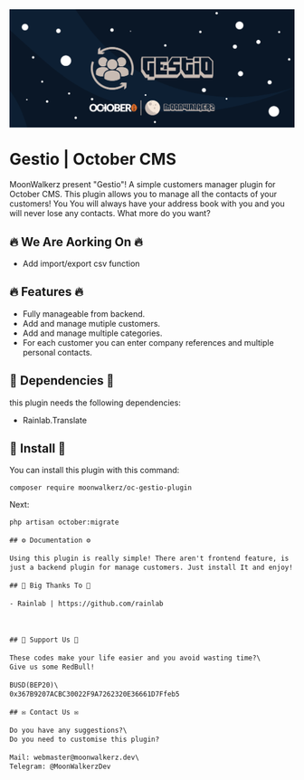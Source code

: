 <p align="center"> <img style="max-width: 100%; margin: 2rem auto; display: block;" src=cover_github.jpg></p>

# Gestio | October CMS

MoonWalkerz present "Gestio"! A simple customers manager plugin for October CMS. This plugin allows you to manage all the contacts of your customers! You You will always have your address book with you and you will never lose any contacts. What more do you want?

## 🔥 We Are Aorking On 🔥

- Add import/export csv function

## 🔥 Features 🔥

- Fully manageable from backend.
- Add and manage mutiple customers.
- Add and manage multiple categories.
- For each customer you can enter company references and multiple personal contacts.

## 💊 Dependencies 💊

this plugin needs the following dependencies:
- Rainlab.Translate

## 🚀 Install 🚀

You can install this plugin with this command:

```
composer require moonwalkerz/oc-gestio-plugin
```
Next:

```
php artisan october:migrate

## ⚙️ Documentation ⚙️

Using this plugin is really simple! There aren't frontend feature, is just a backend plugin for manage customers. Just install It and enjoy!

## 🙏 Big Thanks To 🙏

- Rainlab | https://github.com/rainlab

 

## 🤑 Support Us 🤑

These codes make your life easier and you avoid wasting time?\
Give us some RedBull!

BUSD(BEP20)\
0x367B9207ACBC30022F9A7262320E36661D7Ffeb5

## ✉️ Contact Us ✉️ 

Do you have any suggestions?\
Do you need to customise this plugin?

Mail: webmaster@moonwalkerz.dev\
Telegram: @MoonWalkerzDev

